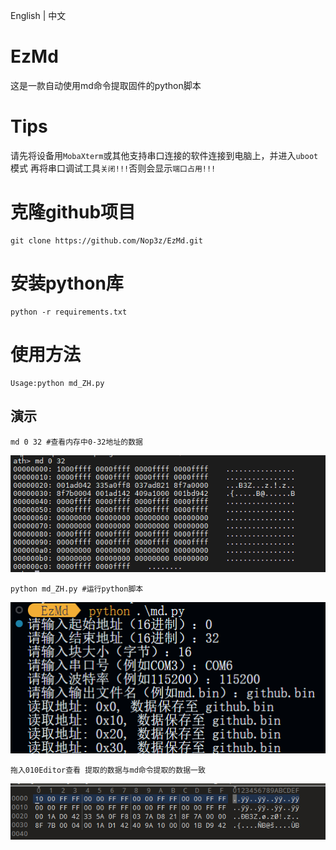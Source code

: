 <a herf="./README_EN.md">English</a> | <a herf="./README.md">中文</a>

# EzMd
这是一款自动使用md命令提取固件的python脚本
# Tips
请先将设备用`MobaXterm`或其他支持串口连接的软件连接到电脑上，并进入`uboot`模式
再将串口调试工具`关闭!!!`否则会显示`端口占用!!!`
# 克隆github项目
```
git clone https://github.com/Nop3z/EzMd.git
```

# 安装python库
```
python -r requirements.txt
```
# 使用方法
```
Usage:python md_ZH.py
```
## 演示
```
md 0 32 #查看内存中0-32地址的数据
```
![alt text](image.png)
```
python md_ZH.py #运行python脚本
```
![alt text](image-2.png)
```
拖入010Editor查看 提取的数据与md命令提取的数据一致
```
![alt text](image-3.png)